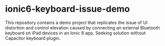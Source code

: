 # ionic6-keyboard-issue-demo
This repository contains a demo project that replicates the issue of UI distortion and control elevation caused by connecting an external Bluetooth keyboard on iPad devices in an Ionic 6 app. Seeking solution without Capacitor keyboard plugin.
